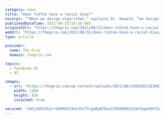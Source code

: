```yaml
---
category: news
title: "Does TikTok have a racial bias?"
excerpt: "“When we design algorithms,” explains Dr. Howard, “we design artificial intelligence that uses ... According to a study conducted by the Pew Research Center, in 2021, 30% of Black adults ..."
publishedDateTime: 2021-08-31T18:38:00Z
originalUrl: "https://thegrio.com/2021/08/31/does-tiktok-have-a-racial-bias/"
webUrl: "https://thegrio.com/2021/08/31/does-tiktok-have-a-racial-bias/"
type: article

provider:
  name: The Grio
  domain: thegrio.com

topics:
  - Facebook AI
  - AI

images:
  - url: "https://thegrio.com/wp-content/uploads/2021/08/310820211630430611-1-scaled.jpg"
    width: 1280
    height: 836
    isCached: true

secured: "vWZj5OhSZkZ/+SGPK0tS3wt35uTfvgoByN7DaxZJUEO6A9Zib3m7pqek6PJ2w/DTTv5nfYTpgxreYkuWvjc2OVlLw0HTG06bePu6zfck4JfIUzggOn7Te+XAWF+8IctTg9Ip+2Vx6xd48OXVBeq7XGomrCbjgcmfiyooJ2Vs85Igo+4lXy27iB9Y1p3hGuH6TIDPw1rW9Yxi8njN6EapL4QLpqX8Irlv864yqSXsY0w0HkfJlIZkHwUDKhiAjZb3wQXXWNbNj2aLar6pPr7XCVH1tXIGQQP3mgh5ouOEIz2ht76QTNLQkvtOJPOM94du832yHynQHM8fNNBdvylM0GUlVy659Rfycinhc2PD+2w=;CpiKJJCkFGqglzGH5SuNiA=="
---
```


